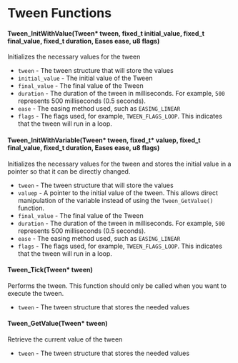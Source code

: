# Tween Functions

#### Tween_InitWithValue(Tween* tween, fixed_t initial_value, fixed_t final_value, fixed_t duration, Eases ease, u8 flags)
Initializes the necessary values for the tween
- `tween` - The tween structure that will store the values
- `initial_value` - The initial value of the Tween
- `final_value` - The final value of the Tween
- `duration` - The duration of the tween in milliseconds. For example, `500` represents 500 milliseconds (0.5 seconds).
- `ease` - The easing method used, such as `EASING_LINEAR`
- `flags` -  The flags used, for example, `TWEEN_FLAGS_LOOP`. This indicates that the tween will run in a loop.

#### Tween_InitWithVariable(Tween* tween, fixed_t* valuep, fixed_t final_value, fixed_t duration, Eases ease, u8 flags)
Initializes the necessary values for the tween and stores the initial value in a pointer so that it can be directly changed.
- `tween` - The tween structure that will store the values
- `valuep` - A pointer to the initial value of the tween. This allows direct manipulation of the variable instead of using the `Tween_GetValue()` function.
- `final_value` - The final value of the Tween
- `duration` - The duration of the tween in milliseconds. For example, `500` represents 500 milliseconds (0.5 seconds).
- `ease` - The easing method used, such as `EASING_LINEAR`
- `flags` -  The flags used, for example, `TWEEN_FLAGS_LOOP`. This indicates that the tween will run in a loop.

#### Tween_Tick(Tween* tween)
Performs the tween. This function should only be called when you want to execute the tween.
- `tween` - The tween structure that stores the needed values

#### Tween_GetValue(Tween* tween)
Retrieve the current value of the tween
- `tween` - The tween structure that stores the needed values
